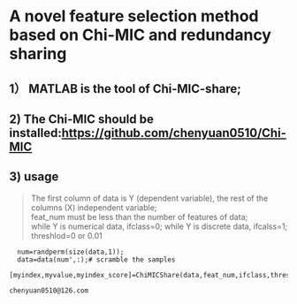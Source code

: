 # A novel feature selection method based on Chi-MIC and redundancy sharing

## 1） MATLAB is the tool of Chi-MIC-share;

## 2) The Chi-MIC should be installed:https://github.com/chenyuan0510/Chi-MIC

## 3) usage

   > The first column of data is Y (dependent variable), the rest of the columns (X) independent variable;  
   > feat_num must be less than the  number of features of data;  
   > while Y is numerical data, ifclass=0; while Y is discrete data, ifcalss=1;  
   > threshlod=0 or 0.01      
 
      num=randperm(size(data,1));  
      data=data(num',:);# scramble the samples  
      [myindex,myvalue,myindex_score]=ChiMICShare(data,feat_num,ifclass,threshlod);

```
chenyuan0510@126.com
```
